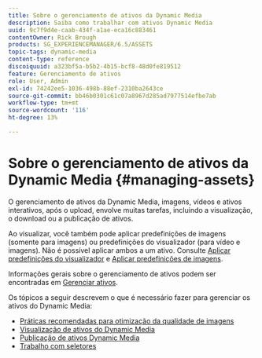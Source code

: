 ```yaml
---
title: Sobre o gerenciamento de ativos da Dynamic Media
description: Saiba como trabalhar com ativos Dynamic Media
uuid: 9c7f9d4e-caab-434f-a1ae-eca16c883461
contentOwner: Rick Brough
products: SG_EXPERIENCEMANAGER/6.5/ASSETS
topic-tags: dynamic-media
content-type: reference
discoiquuid: a323bf5a-b5b2-4b15-bcf8-48d0fe819512
feature: Gerenciamento de ativos
role: User, Admin
exl-id: 74242ee5-1036-498b-88ef-2310ba2643ce
source-git-commit: bb46b0301c61c07a8967d285ad7977514efbe7ab
workflow-type: tm+mt
source-wordcount: '116'
ht-degree: 13%

---
```


# Sobre o gerenciamento de ativos da Dynamic Media {#managing-assets}

O gerenciamento de ativos da Dynamic Media, imagens, vídeos e ativos interativos, após o upload, envolve muitas tarefas, incluindo a visualização, o download ou a publicação de ativos.

Ao visualizar, você também pode aplicar predefinições de imagens (somente para imagens) ou predefinições do visualizador (para vídeo e imagens). Não é possível aplicar ambos a um ativo. Consulte [Aplicar predefinições do visualizador](/help/assets/viewer-presets.md) e [Aplicar predefinições de imagens](/help/assets/image-sets.md).

Informações gerais sobre o gerenciamento de ativos podem ser encontradas em [Gerenciar ativos](/help/assets/manage-assets.md).

Os tópicos a seguir descrevem o que é necessário fazer para gerenciar os ativos do Dynamic Media:

* [Práticas recomendadas para otimização da qualidade de imagens](/help/assets/best-practices-for-optimizing-the-quality-of-your-images.md)
* [Visualização de ativos do Dynamic Media](/help/assets/previewing-assets.md)
* [Publicação de ativos Dynamic Media](/help/assets/publishing-dynamicmedia-assets.md)
* [Trabalho com seletores](/help/assets/working-with-selectors.md)
